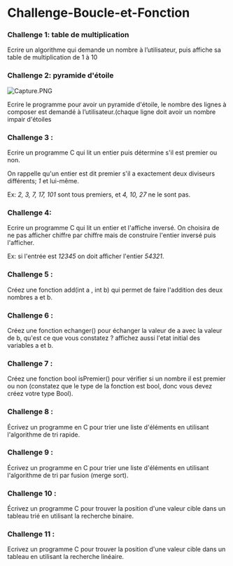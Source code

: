 # Challenge-Boucle-et-Fonction
### Challenge 1: table de multiplication

Ecrire un algorithme qui demande un nombre à l’utilisateur, puis affiche sa table de multiplication de 1 à 10

### Challenge 2: pyramide d'étoile

![Capture.PNG](https://s3-us-west-2.amazonaws.com/secure.notion-static.com/7c74fb4a-fd94-4232-a4da-63068da05e83/Capture.png)

Ecrire le programme pour avoir un pyramide d'étoile, le nombre des lignes à composer est demandé à l’utilisateur.(chaque ligne doit avoir un nombre impair d'étoiles

### Challenge 3 :

Ecrire un programme C qui lit un entier puis détermine s'il est premier ou non.

On rappelle qu'un entier est dit premier s'il a exactement deux diviseurs différents; *1* et lui-même.

Ex: *2, 3, 7, 17, 101* sont tous premiers, et *4, 10, 27* ne le sont pas.

### Challenge 4:

Ecrire un programme C qui lit un entier et l'affiche inversé. On choisira de ne pas afficher chiffre par chiffre mais de construire l'entier inversé puis l'afficher.

Ex: si l'entrée est *12345* on doit afficher l'entier *54321*.

### Challenge 5 :

Créez une fonction add(int a , int b) qui permet de faire l'addition des deux nombres a et b.

### Challenge  6 :

Créez une fonction echanger() pour échanger la valeur de a avec la valeur de b, qu'est ce que vous constatez ? affichez aussi l'etat initial des variables a et b.

### Challenge 7 :

Créez une fonction bool isPremier() pour vérifier si un nombre il est premier ou non (constatez que le type de la fonction est bool, donc vous devez créez votre type Bool).

### Challenge 8 :

Écrivez un programme en C pour trier une liste d'éléments en utilisant l'algorithme de tri rapide.

### Challenge 9 :

Écrivez un programme en C pour trier une liste d'éléments en utilisant l'algorithme de tri par fusion (merge sort).

### Challenge 10 :

Écrivez un programme C pour trouver la position d'une valeur cible dans un tableau trié en utilisant la recherche binaire.

### Challenge 11 :

Ecrivez un programme C pour trouver la position d'une valeur cible dans un tableau en utilisant la recherche linéaire.